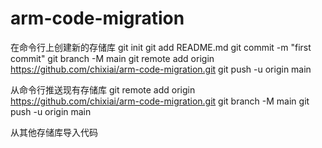 # arm-code-migration

在命令行上创建新的存储库
git init
git add README.md
git commit -m "first commit"
git branch -M main
git remote add origin https://github.com/chixiai/arm-code-migration.git
git push -u origin main

从命令行推送现有存储库
git remote add origin https://github.com/chixiai/arm-code-migration.git
git branch -M main
git push -u origin main

从其他存储库导入代码
